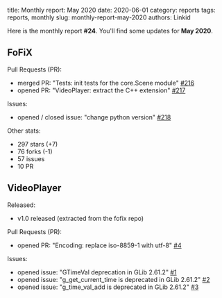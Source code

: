 title: Monthly report: May 2020
date: 2020-06-01
category: reports
tags: reports, monthly
slug: monthly-report-may-2020
authors: Linkid

Here is the monthly report **#24**. You'll find some updates for **May 2020**.


## FoFiX

Pull Requests (PR):

- merged PR: "Tests: init tests for the core.Scene module" [#216](https://github.com/fofix/fofix/pull/216)
- opened PR: "VideoPlayer: extract the C++ extension" [#217](https://github.com/fofix/fofix/pull/217)

Issues:

- opened / closed issue: "change python version" [#218](https://github.com/fofix/fofix/issues/218)

Other stats:

- 297 stars (+7)
- 76 forks (-1)
- 57 issues
- 10 PR


## VideoPlayer

Released:

- v1.0 released (extracted from the fofix repo)

Pull Requests (PR):

- opened PR: "Encoding: replace iso-8859-1 with utf-8" [#4](https://github.com/fofix/python-videoplayer/pull/4)

Issues:

- opened issue: "GTimeVal deprecation in GLib 2.61.2" [#1](https://github.com/fofix/python-videoplayer/issues/1)
- opened issue: "g_get_current_time is deprecated in GLib 2.61.2" [#2](https://github.com/fofix/python-videoplayer/issues/2)
- opened issue: "g_time_val_add is deprecated in GLib 2.61.2" [#3](https://github.com/fofix/python-videoplayer/issues/3)
